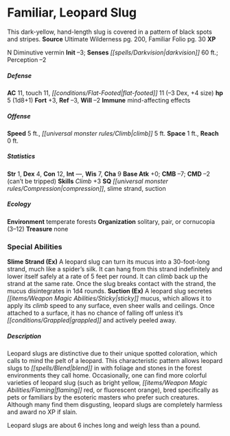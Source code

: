﻿---
cssclass: [monsters]
title1: Familiar, Leopard Slug
desc_short: This dark-yellow, hand-length slug is covered in a pattern of black spots
  and stripes.
title2: Leopard Slug
CR:
sources:
- name: Ultimate Wilderness
  page: 200
  link: http://paizo.com/products/btpy9ujo
- name: Familiar Folio
  page: 30
  link: http://paizo.com/products/btpy98d3?Pathfinder-Player-Companion-Familiar-Folio
XP:
alignment: N
size: Diminutive
type: vermin
initiative:
  bonus: -3
senses:
  darkvision: 60
AC:
  AC: 11
  touch: 11
  flat_footed: 11
  components:
    dex: -3
    size: 4
HP:
  HP: 5
  long: 1d8+1
saves:
  fort: 3
  ref: -3
  will: -2
immunities:
- mind-affecting effects
speeds:
  base: 5
  climb: 5
attacks: {}
space: 1
reach: 0
ability_scores:
  STR: 1
  DEX: 4
  CON: 12
  INT:
  WIS: 7
  CHA: 9
BAB: 0
CMB: -7
CMD: -2
CMD_other: can't be tripped
skills:
  Climb: 3
  Perception: -2
special_qualities:
- compression
- slime strand
- suction
ecology:
  environment: temperate forests
  organization: solitary, pair, or cornucopia (3-12)
  treasure_type: none
special_abilities:
  Slime Strand (Ex): A leopard slug can turn its mucus into a 30-foot-long strand,
    much like a spider's silk. It can hang from this strand indefinitely and lower
    itself safely at a rate of 5 feet per round. It can climb back up the strand at
    the same rate. Once the slug breaks contact with the strand, the mucus disintegrates
    in 1d4 rounds.
  Suction (Ex): A leopard slug secretes sticky mucus, which allows it to apply its
    climb speed to any surface, even sheer walls and ceilings. Once attached to a
    surface, it has no chance of falling off unless it's grappled and actively peeled
    away.
desc_long: |-
  Leopard slugs are distinctive due to their unique spotted coloration, which calls to mind the pelt of a leopard. This characteristic pattern allows leopard slugs to blend in with foliage and stones in the forest environments they call home. Occasionally, one can find more colorful varieties of leopard slug (such as bright yellow, flaming red, or fluorescent orange), bred specifically as pets or familiars by the esoteric masters who prefer such creatures. Although many find them disgusting, leopard slugs are completely harmless and award no XP if slain.

   Leopard slugs are about 6 inches long and weigh less than a pound.

---

# Familiar, Leopard Slug
This dark-yellow, hand-length slug is covered in a pattern of black spots and stripes.
**Source** Ultimate Wilderness pg. 200, Familiar Folio pg. 30
**XP** 

N Diminutive vermin
**Init** –3; **Senses** _[[spells/Darkvision|darkvision]]_ 60 ft.; Perception –2

##### Defense

**AC** 11, touch 11, _[[conditions/Flat-Footed|flat-footed]]_ 11 (–3 Dex, +4 size)
**hp** 5 (1d8+1)
**Fort** +3, **Ref** –3, **Will** –2
**Immune** mind-affecting effects

##### Offense
**Speed** 5 ft., _[[universal monster rules/Climb|climb]]_ 5 ft.
**Space** 1 ft., **Reach** 0 ft.

##### Statistics
**Str** 1, **Dex** 4, **Con** 12, **Int** —, **Wis** 7, **Cha** 9
**Base Atk** +0; **CMB** –7; **CMD** –2 (can’t be tripped)
**Skills** _Climb_ +3
**SQ** _[[universal monster rules/Compression|compression]]_, slime strand, suction

##### Ecology

**Environment** temperate forests
**Organization** solitary, pair, or cornucopia (3–12)
**Treasure** none

### Special Abilities
**Slime Strand (Ex)** A leopard slug can turn its mucus into a 30-foot-long strand, much like a spider’s silk. It can hang from this strand indefinitely and lower itself safely at a rate of 5 feet per round. It can _climb_ back up the strand at the same rate. Once the slug breaks contact with the strand, the mucus disintegrates in 1d4 rounds.
**Suction (Ex)** A leopard slug secretes _[[items/Weapon Magic Abilities/Sticky|sticky]]_ mucus, which allows it to apply its _climb_ speed to any surface, even sheer walls and ceilings. Once attached to a surface, it has no chance of falling off unless it’s _[[conditions/Grappled|grappled]]_ and actively peeled away.

##### Description

Leopard slugs are distinctive due to their unique spotted coloration, which calls to mind the pelt of a leopard. This characteristic pattern allows leopard slugs to _[[spells/Blend|blend]]_ in with foliage and stones in the forest environments they call home. Occasionally, one can find more colorful varieties of leopard slug (such as bright yellow, _[[items/Weapon Magic Abilities/Flaming|flaming]]_ red, or fluorescent orange), bred specifically as pets or familiars by the esoteric masters who prefer such creatures. Although many find them disgusting, leopard slugs are completely harmless and award no XP if slain.

Leopard slugs are about 6 inches long and weigh less than a pound.